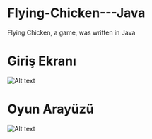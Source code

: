 # Flying-Chicken---Java
Flying Chicken, a game, was written in Java

# Giriş Ekranı
![Alt text](https://github.com/iremerel/Flying-Chicken---Java/blob/main/Giri%C5%9F%20Ekran%C4%B1.png "Giriş Ekranı")

# Oyun Arayüzü
![Alt text](https://github.com/iremerel/Flying-Chicken---Java/blob/main/Oyun%20G%C3%B6r%C3%BCn%C3%BCm%C3%BC.png "Oyun Arayüzü")
